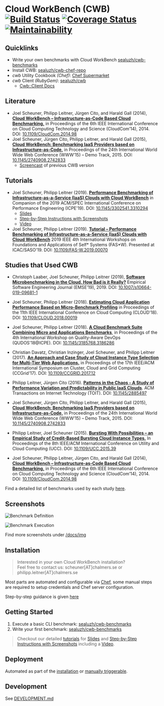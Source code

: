 Cloud WorkBench (CWB) [![Build Status](https://travis-ci.org/sealuzh/cloud-workbench.svg?branch=master)](https://travis-ci.org/sealuzh/cloud-workbench)
[![Coverage Status](https://coveralls.io/repos/github/sealuzh/cloud-workbench/badge.svg?branch=master)](https://coveralls.io/github/sealuzh/cloud-workbench?branch=master)
[![Maintainability](https://api.codeclimate.com/v1/badges/fd2aa0193647f862d92e/maintainability)](https://codeclimate.com/github/sealuzh/cloud-workbench/maintainability)
=========

## Quicklinks

* Write your own benchmarks with Cloud WorkBench [sealuzh/cwb-benchmarks](https://github.com/sealuzh/cwb-benchmarks)
* Install CWB: [sealuzh/cwb-chef-repo](https://github.com/sealuzh/cwb-chef-repo)
* *cwb* Utility Cookbook *(Chef)*: [Chef Supermarket](https://supermarket.chef.io/cookbooks/cwb)
* *cwb* Client *(RubyGem)*: [sealuzh/cwb](https://github.com/sealuzh/cwb)
  * [Cwb::Client Docs](http://www.rubydoc.info/gems/cwb/Cwb/Client)

## Literature

* Joel Scheuner, Philipp Leitner, Jürgen Cito, and Harald Gall (2014), [**Cloud WorkBench – Infrastructure-as-Code Based Cloud Benchmarking,**](https://joelscheuner.com/publication/scheuner-14-cloudcom/) in Proceedings of the 6th IEEE International Conference on Cloud Computing Technology and Science (CloudCom’14), 2014. DOI: [10.1109/CloudCom.2014.98](https://doi.org/10.1109/CloudCom.2014.98)
* Joel Scheuner, Jürgen Cito, Philipp Leitner, and Harald Gall (2015), [**Cloud WorkBench: Benchmarking IaaS Providers based on Infrastructure-as-Code,**](https://joelscheuner.com/publication/scheuner-15-www-demo/) in Proceedings of the 24th International World Wide Web Conference (WWW’15) – Demo Track, 2015. DOI: [10.1145/2740908.2742833](https://doi.org/10.1145/2740908.2742833)
  * [Screencast](https://youtu.be/0yGFGvHvobk?t=3m40s) of previous CWB version

## Tutorials

* Joel Scheuner, Philipp Leitner (2019). [**Performance Benchmarking of Infrastructure-as-a-Service (IaaS) Clouds with Cloud WorkBench**](https://joelscheuner.com/publication/scheuner-19-icpe-tutorial/) in Companion of the 2019 ACM/SPEC International Conference on Performance Engineering (ICPE'19). DOI: [10.1145/3302541.3310294](https://doi.org/10.1145/3302541.3310294)
  * [Slides](https://joelscheuner.com/publication/scheuner-19-icpe-tutorial/cwb-tutorial-slides.pdf)
  * [Step-by-Step Instructions with Screenshots](https://bit.ly/cwb-tutorial)
  * [Video](https://www.youtube.com/watch?v=t-mz1LnYpuo)
* Joel Scheuner, Philipp Leitner (2019). [**Tutorial – Performance Benchmarking of Infrastructure-as-a-Service (IaaS) Clouds with Cloud WorkBench**](https://joelscheuner.com/publication/scheuner-19-fas-tutorial/) 2019 IEEE 4th International Workshops on Foundations and Applications of Self* Systems (FAS*W). Presented at ICAC/SASO'19. DOI: [10.1109/FAS-W.2019.00070](https://doi.org/10.1109/FAS-W.2019.00070)

## Studies that Used CWB

* Christoph Laaber, Joel Scheuner, Philipp Leitner (2019), [**Software Microbenchmarking in the Cloud. How Bad is it Really?**](https://joelscheuner.com/publication/laaber-19-emse/) Empirical Software Engineering Journal (EMSE’19), 2019. DOI: [10.1007/s10664-019-09681-1](https://doi.org/10.1007/s10664-019-09681-1)

* Joel Scheuner, Philipp Leitner (2018). [**Estimating Cloud Application Performance Based on Micro-Benchmark Profiling**](https://joelscheuner.com/publication/scheuner-18-cloud/) in Proceedings of the 11th  IEEE International Conference on Cloud Computing (CLOUD'18). DOI: [10.1109/CLOUD.2018.00019](https://doi.org/10.1109/CLOUD.2018.00019)

* Joel Scheuner, Philipp Leitner (2018). [**A Cloud Benchmark Suite Combining Micro and Applications Benchmarks**](https://joelscheuner.com/publication/scheuner-18-qudos/), in Proceedings of the 4th International Workshop on Quality-Aware DevOps (QUDOS'18@ICPE). DOI: [10.1145/3185768.3186286](https://doi.org/10.1145/3185768.3186286)

* Christian Davatz, Christian Inzinger, Joel Scheuner, and Philipp Leitner (2017). [**An Approach and Case Study of Cloud Instance Type Selection for Multi-Tier Web Applications.**](https://joelscheuner.com/publication/davatz-17-ccgrid/) in Proceedings of the 17th IEEE/ACM International Symposium on Cluster, Cloud and Grid Computing (CCGrid'17). DOI: [10.1109/CCGRID.2017.12](https://doi.org/10.1109/CCGRID.2017.12)

* Philipp Leitner, Jürgen Cito (2016). [**Patterns in the Chaos - A Study of Performance Variation and Predictability in Public IaaS Clouds**](https://arxiv.org/pdf/1411.2429v2.pdf). ACM Transactions on Internet Technology (TOIT). DOI: [10.1145/2885497](https://doi.org/10.1145/2885497)

* Joel Scheuner, Jürgen Cito, Philipp Leitner, and Harald Gall (2015), [**Cloud WorkBench: Benchmarking IaaS Providers based on Infrastructure-as-Code,**](https://joelscheuner.com/publication/scheuner-15-www-demo/) in Proceedings of the 24th International World Wide Web Conference (WWW’15) – Demo Track, 2015. DOI: [10.1145/2740908.2742833](https://doi.org/10.1145/2740908.2742833)

* Philipp Leitner, Joel Scheuner (2015). [**Bursting With Possibilities – an Empirical Study of Credit-Based Bursting Cloud Instance Types.**](https://joelscheuner.com/publication/leitner-15-ucc/) In Proceedings of the 8th IEEE/ACM International Conference on Utility and Cloud Computing (UCC). DOI: [10.1109/UCC.2015.39](https://doi.org/10.1109/UCC.2015.39)

* Joel Scheuner, Philipp Leitner, Jürgen Cito, and Harald Gall (2014), [**Cloud WorkBench – Infrastructure-as-Code Based Cloud Benchmarking,**](https://joelscheuner.com/publication/scheuner-14-cloudcom/) in Proceedings of the 6th IEEE International Conference on Cloud Computing Technology and Science (CloudCom’14), 2014. DOI: [10.1109/CloudCom.2014.98](https://doi.org/10.1109/CloudCom.2014.98)

Find a detailed list of benchmarks used by each study [here](https://github.com/sealuzh/cwb-benchmarks/blob/master/docs/PAPERS.md).

## Screenshots

![Benchmark Definition](/docs/img/cwb-edit-benchmark.png?raw=true "Edit Benchmark Definition")

![Benchmark Execution](/docs/img/cwb-show-execution.png?raw=true "Show Benchmark Execution")

Find more screenshots under [/docs/img](/docs/img)

## Installation

> Interested in your own Cloud WorkBench installation?<br>
> Feel free to contact us: scheuner[AT]chalmers.se or philipp.leitner[AT]chalmers.se

Most parts are automated and configurable via [Chef](https://www.chef.io/),
some manual steps are required to setup credentials and Chef server configuration.

Step-by-step guidance is given [here](https://github.com/sealuzh/cwb-chef-repo)

## Getting Started

1. Execute a basic CLI benchmark: [sealuzh/cwb-benchmarks](https://github.com/sealuzh/cwb-benchmarks#execute-a-basic-cli-benchmark)
2. Write your first benchmark: [sealuzh/cwb-benchmarks](https://github.com/sealuzh/cwb-benchmarks#write-your-first-benchmark-getting-started)

> Checkout our detailed [tutorials](https://joelscheuner.com/publication/scheuner-19-icpe-tutorial/) for [Slides](https://joelscheuner.com/publication/scheuner-19-icpe-tutorial/cwb-tutorial-slides.pdf) and [Step-by-Step Instructions with Screenshots](https://bit.ly/cwb-tutorial) including a [Video](https://www.youtube.com/watch?v=t-mz1LnYpuo).

## Deployment

Automated as part of the [installation](https://github.com/sealuzh/cwb-chef-repo#installation)
 or [manually triggerable](https://github.com/sealuzh/cwb-chef-repo#deployment).

## Development

See [DEVELOPMENT.md](./DEVELOPMENT.md)

